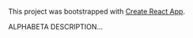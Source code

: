 This project was bootstrapped with [Create React App](https://github.com/facebook/create-react-app).

ALPHABETA DESCRIPTION...
